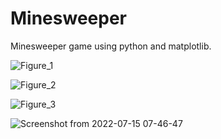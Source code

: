 # Minesweeper
Minesweeper game using python and matplotlib.

![Figure_1](https://user-images.githubusercontent.com/80483621/179143180-7ee3899f-ccb5-483a-8dbf-91c06d76a0ca.png)

![Figure_2](https://user-images.githubusercontent.com/80483621/179143187-4971e860-d73e-4167-9521-bb8ab98d4807.png)

![Figure_3](https://user-images.githubusercontent.com/80483621/179143192-70932d7b-950c-4f32-be82-ec4e1f4617c3.png)

![Screenshot from 2022-07-15 07-46-47](https://user-images.githubusercontent.com/80483621/179143292-bae6aded-46c6-490c-82a3-945ec247f784.png)
